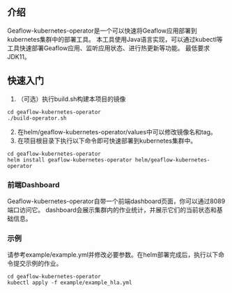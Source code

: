 ## 介绍

Geaflow-kubernetes-operator是一个可以快速将Geaflow应用部署到kubernetes集群中的部署工具。
本工具使用Java语言实现，可以通过kubectl等工具快速部署Geaflow应用、监听应用状态、进行热更新等功能。
最低要求JDK11。

## 快速入门

1. （可选）执行build.sh构建本项目的镜像
```shell
cd geaflow-kubernetes-operator
./build-operator.sh
```
2. 在helm/geaflow-kubernetes-operator/values中可以修改镜像名和tag。
3. 在项目根目录下执行以下命令即可快速部署到kubernetes集群中。
```shell
cd geaflow-kubernetes-operator
helm install geaflow-kubernetes-operator helm/geaflow-kubernetes-operator
```

### 前端Dashboard
Geaflow-kubernetes-operator自带一个前端dashboard页面，你可以通过8089端口访问它。
dashboard会展示集群内的作业统计，并展示它们的当前状态和基础信息。

### 示例

请参考example/example.yml并修改必要参数。在helm部署完成后，执行以下命令提交示例的作业。
```shell
cd geaflow-kubernetes-operator
kubectl apply -f example/example_hla.yml
```